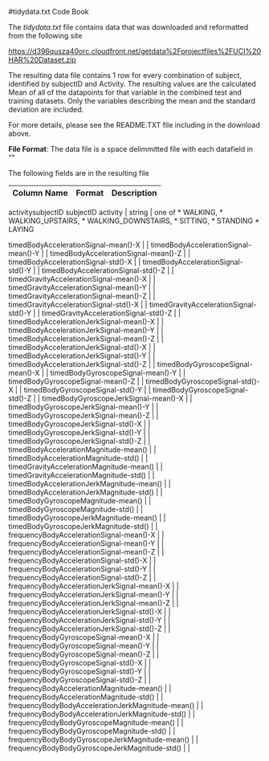 
#tidydata.txt Code Book

The *tidydata.txt* file contains data that was downloaded and reformatted from the following site

https://d396qusza40orc.cloudfront.net/getdata%2Fprojectfiles%2FUCI%20HAR%20Dataset.zip 

The resulting data file contains 1 row for every combination of subject, identified by subjectID and Activity. The resulting values are the calculated Mean of all of the datapoints for that variable in the combined test and training datasets.  Only the variables describing the mean and the standard deviation are included.  

For more details, please see the README.TXT file including in the download above.

**File Format**: The data file is a space delimmitted file with each datafield in ""

The following fields are in the resulting file

Column Name | Format | Description
------------|--------|--------------
activitysubjectID
subjectID
activity | string | one of 
    * WALKING, 
    * WALKING_UPSTAIRS, 
    * WALKING_DOWNSTAIRS, 
    * SITTING, 
    * STANDING
    * LAYING

timedBodyAccelerationSignal-mean()-X | |
timedBodyAccelerationSignal-mean()-Y | |
timedBodyAccelerationSignal-mean()-Z | |
timedBodyAccelerationSignal-std()-X | |
timedBodyAccelerationSignal-std()-Y | |
timedBodyAccelerationSignal-std()-Z | |
timedGravityAccelerationSignal-mean()-X | |
timedGravityAccelerationSignal-mean()-Y | |
timedGravityAccelerationSignal-mean()-Z | |
timedGravityAccelerationSignal-std()-X | |
timedGravityAccelerationSignal-std()-Y | |
timedGravityAccelerationSignal-std()-Z | |
timedBodyAccelerationJerkSignal-mean()-X | |
timedBodyAccelerationJerkSignal-mean()-Y | |
timedBodyAccelerationJerkSignal-mean()-Z | |
timedBodyAccelerationJerkSignal-std()-X | |
timedBodyAccelerationJerkSignal-std()-Y | |
timedBodyAccelerationJerkSignal-std()-Z | |
timedBodyGyroscopeSignal-mean()-X | |
timedBodyGyroscopeSignal-mean()-Y | |
timedBodyGyroscopeSignal-mean()-Z | |
timedBodyGyroscopeSignal-std()-X | |
timedBodyGyroscopeSignal-std()-Y | |
timedBodyGyroscopeSignal-std()-Z | |
timedBodyGyroscopeJerkSignal-mean()-X | |
timedBodyGyroscopeJerkSignal-mean()-Y | |
timedBodyGyroscopeJerkSignal-mean()-Z | |
timedBodyGyroscopeJerkSignal-std()-X | |
timedBodyGyroscopeJerkSignal-std()-Y | |
timedBodyGyroscopeJerkSignal-std()-Z | |
timedBodyAccelerationMagnitude-mean() | |
timedBodyAccelerationMagnitude-std() | |
timedGravityAccelerationMagnitude-mean() | |
timedGravityAccelerationMagnitude-std() | |
timedBodyAccelerationJerkMagnitude-mean() | |
timedBodyAccelerationJerkMagnitude-std() | |
timedBodyGyroscopeMagnitude-mean() | |
timedBodyGyroscopeMagnitude-std() | |
timedBodyGyroscopeJerkMagnitude-mean() | |
timedBodyGyroscopeJerkMagnitude-std() | |
frequencyBodyAccelerationSignal-mean()-X | |
frequencyBodyAccelerationSignal-mean()-Y | |
frequencyBodyAccelerationSignal-mean()-Z | |
frequencyBodyAccelerationSignal-std()-X | |
frequencyBodyAccelerationSignal-std()-Y | |
frequencyBodyAccelerationSignal-std()-Z | |
frequencyBodyAccelerationJerkSignal-mean()-X | |
frequencyBodyAccelerationJerkSignal-mean()-Y | |
frequencyBodyAccelerationJerkSignal-mean()-Z | |
frequencyBodyAccelerationJerkSignal-std()-X | |
frequencyBodyAccelerationJerkSignal-std()-Y | |
frequencyBodyAccelerationJerkSignal-std()-Z | |
frequencyBodyGyroscopeSignal-mean()-X | |
frequencyBodyGyroscopeSignal-mean()-Y | |
frequencyBodyGyroscopeSignal-mean()-Z | |
frequencyBodyGyroscopeSignal-std()-X | |
frequencyBodyGyroscopeSignal-std()-Y | |
frequencyBodyGyroscopeSignal-std()-Z | |
frequencyBodyAccelerationMagnitude-mean() | |
frequencyBodyAccelerationMagnitude-std() | |
frequencyBodyBodyAccelerationJerkMagnitude-mean() | |
frequencyBodyBodyAccelerationJerkMagnitude-std() | |
frequencyBodyBodyGyroscopeMagnitude-mean() | |
frequencyBodyBodyGyroscopeMagnitude-std() | |
frequencyBodyBodyGyroscopeJerkMagnitude-mean() | |
frequencyBodyBodyGyroscopeJerkMagnitude-std() | |



